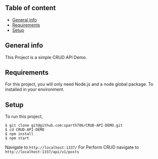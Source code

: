 ## Table of content
* [General info](#general-info)
* [Requirements](#requirements)
* [Setup](#setup)

## General info
This Project is a simple CRUD API Demo. 

## Requirements
For this project, you will only need Node.js and a node global package. To installed in your environment.

## Setup
To run this project,

```
$ git clone git@github.com:sparth786/CRUD-API-DEMO.git
$ cd CRUD-API-DEMO
$ npm install
$ npm start
```
Navigate to `http://localhost:1337/`
For Perform CRUD navigate to `http://localhost:1337/api/v1/posts`
